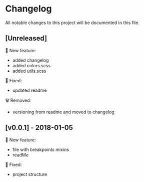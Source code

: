 # Changelog
All notable changes to this project will be documented in this file.

## [Unreleased]
:rocket: New feature:
- added changelog
- added colors.scss
- added utils.scss
 
:bug: Fixed:
- updated readme

:wastebasket: Removed:
- versioning from readme and moved to changelog

## [v0.0.1] - 2018-01-05
:rocket: New feature:

- file with breakpoints mixins
- readMe

:bug: Fixed:

- project structure